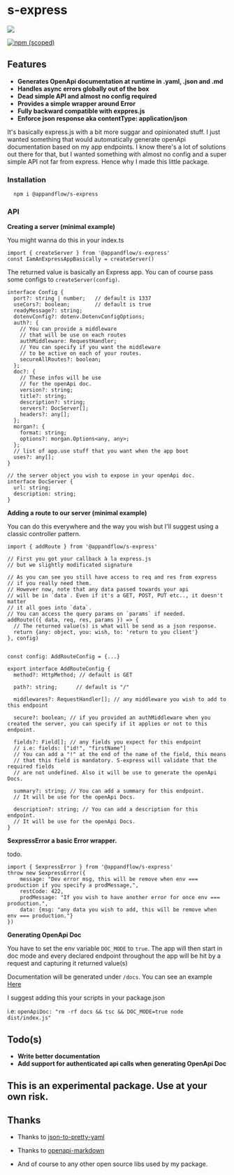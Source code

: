 # s-express

<img src="https://cdn.discordapp.com/attachments/688484592348561446/766241998868709406/unknown.png"
/>

[![npm (scoped)](https://img.shields.io/npm/v/@appandflow/s-express.svg)](https://www.npmjs.com/package/@appandflow/s-express)

## Features

- **Generates OpenApi documentation at runtime in .yaml, .json and .md**
- **Handles async errors globally out of the box**
- **Dead simple API and almost no config required**
- **Provides a simple wrapper around Error**
- **Fully backward compatible with exppres.js**
- **Enforce json response aka contentType: application/json**

It's basically express.js with a bit more suggar and opinionated stuff. I just wanted
something that would automatically generate openApi documentation based on my app
endpoints. I know there's a lot of solutions out there for that,
but I wanted something with almost no config and a super simple API not far from express. Hence why I made this little package.

### Installation

```
  npm i @appandflow/s-express
```

### API

**Creating a server (minimal example)**

You might wanna do this in your index.ts

```TS
import { createServer } from '@appandflow/s-express'
const IamAnExpressAppBasically = createServer()
```

The returned value is basically an Express app.
You can of course pass some configs to `createServer(config)`.

```TS
interface Config {
  port?: string | number;   // default is 1337
  useCors?: boolean;        // default is true
  readyMessage?: string;
  dotenvConfig?: dotenv.DotenvConfigOptions;
  auth?: {
    // You can provide a middleware
    // that will be use on each routes
    authMiddleware: RequestHandler;
    // You can specify if you want the middleware
    // to be active on each of your routes.
    secureAllRoutes?: boolean;
  };
  doc?: {
    // These infos will be use
    // for the openApi doc.
    version?: string;
    title?: string;
    description?: string;
    servers?: DocServer[];
    headers?: any[];
  };
  morgan?: {
    format: string;
    options?: morgan.Options<any, any>;
  };
  // list of app.use stuff that you want when the app boot
  uses?: any[];
}

// the server object you wish to expose in your openApi doc.
interface DocServer {
  url: string;
  description: string;
}

```

**Adding a route to our server (minimal example)**

You can do this everywhere and the way you wish
but I'll suggest using a classic controller pattern.

```TS
import { addRoute } from '@appandflow/s-express'

// First you got your callback à la express.js
// but we slightly modificated signature

// As you can see you still have access to req and res from express
// if you really need them.
// However now, note that any data passed towards your api
// will be in `data`. Even if it's a GET, POST, PUT etc.., it doesn't matter
// it all goes into `data`.
// You can access the query params on `params` if needed.
addRoute(({ data, req, res, params }) => {
  // The returned value(s) is what will be send as a json response.
  return {any: object, you: wish, to: 'return to you client'}
}, config)


const config: AddRouteConfig = {...}

export interface AddRouteConfig {
  method?: HttpMethod; // default is GET

  path?: string;      // default is "/"

  middlewares?: RequestHandler[]; // any middleware you wish to add to this endpoint

  secure?: boolean; // if you provided an authMiddleware when you created the server, you can specify if it applies or not to this endpoint.

  fields?: Field[]; // any fields you expect for this endpoint
  // i.e: fields: ["id!", "firstName"]
  // You can add a "!" at the end of the name of the field, this means
  // that this field is mandatory. S-express will validate that the required fields
  // are not undefined. Also it will be use to generate the openApi Docs.

  summary?: string; // You can add a summary for this endpoint.
  // It will be use for the openApi Docs.

  description?: string; // You can add a description for this endpoint.
  // It will be use for the openApi Docs.
}

```

**SexpressError a basic Error wrapper.**

todo.

```TS
import { SexpressError } from '@appandflow/s-express'
throw new SexpressError({
    message: "Dev error msg, this will be remove when env === production if you specify a prodMessage,",
    restCode: 422,
    prodMessage: "If you wish to have another error for once env === production.",
    data: {msg: "any data you wish to add, this will be remove when env === production."}
})

```

**Generating OpenApi Doc**

You have to set the env variable `DOC_MODE` to `true`.
The app will then start in doc mode and every declared endpoint
throughout the app will be hit by a request and capturing it returned value(s)

Documentation will be generated under `/docs`.
You can see an example <a href="https://github.com/AppAndFlow/s-express/blob/master/openApiDocExample">Here</a>

I suggest adding this your scripts in your package.json

i.e: `openApiDoc: "rm -rf docs && tsc && DOC_MODE=true node dist/index.js"`

## Todo(s)

- **Write better documentation**
- **Add support for authenticated api calls when generating OpenApi Doc**

## This is an experimental package. Use at your own risk.

## Thanks

- Thanks to <a href="https://github.com/alexcrist/json-to-pretty-yaml">json-to-pretty-yaml<a/>

- Thanks to <a href="https://github.com/theBenForce/openapi-markdown">openapi-markdown<a/>

- And of course to any other open source libs used by my package.
